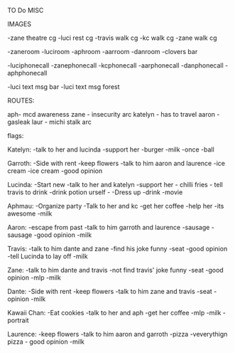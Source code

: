 TO Do
MISC


IMAGES

-zane theatre cg
-luci rest cg
-travis walk cg
-kc walk cg
-zane walk cg


-zaneroom
-luciroom
-aphroom
-aarroom
-danroom
-clovers bar

-luciphonecall
-zanephonecall
-kcphonecall
-aarphonecall
-danphonecall
-aphphonecall

-luci text msg bar
-luci text msg forest



ROUTES:

aph- mcd awareness
zane - insecurity arc
katelyn - has to travel
aaron - gasleak
laur - michi stalk arc



flags:
    
Katelyn:
    -talk to her and lucinda
    -support her
    -burger
    -milk
    -once
    -ball


Garroth:
    -Side with rent
    -keep flowers
    -talk to him aaron and laurence
    -ice cream
    -ice cream
    -good opinion

Lucinda:
    -Start new
    -talk to her and katelyn
    -support her
    - chilli fries
    - tell travis to drink
    -drink potion urself
    -
    -Dress up
    -drink
    -movie

Aphmau:
    -Organize party
    -Talk to her and kc
    -get her coffee
    -help her
    -its awesome
    -milk

Aaron:
    -escape from past
    -talk to him garroth and laurence
    -sausage
    -sausage
    -good opinion
    -milk

Travis:
    -talk to him dante and zane
    -find his joke funny
    -seat
    -good opinion
    -tell Lucinda to lay off
    -milk

Zane:
    -talk to him dante and travis
    -not find travis' joke funny
    -seat
    -good opinion
    -mlp
    -milk

Dante:
    -Side with rent
    -keep flowers
    -talk to him zane and travis
    -seat
    -opinion
    -milk

Kawaii Chan:
    -Eat cookies
    -talk to her and aph
    -get her coffee
    -mlp
    -milk
    - portrait

Laurence:
    -keep flowers
    -talk to him aaron and garroth
    -pizza
    -veverythign pizza
    - good opinion
    -milk